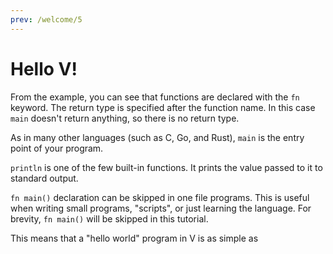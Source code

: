 ```yaml
---
prev: /welcome/5
---
```

# Hello V!

From the example, you can see that functions are declared with the
`fn` keyword.  The return type is specified after the function name.
In this case `main` doesn't return anything, so there is no return
type.

As in many other languages (such as C, Go, and Rust), `main` is the
entry point of your program.

`println` is one of the few built-in functions.  It prints the value
passed to it to standard output.

`fn main()` declaration can be skipped in one file programs.  This is
useful when writing small programs, "scripts", or just learning the
language.  For brevity, `fn main()` will be skipped in this tutorial.

This means that a "hello world" program in V is as simple as
